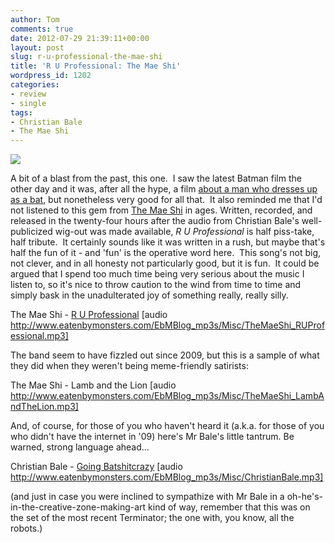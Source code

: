 ```yaml
---
author: Tom
comments: true
date: 2012-07-29 21:39:11+00:00
layout: post
slug: r-u-professional-the-mae-shi
title: 'R U Professional: The Mae Shi'
wordpress_id: 1202
categories:
- review
- single
tags: 
- Christian Bale
- The Mae Shi
---
```


[![](http://eatenbymonsters.files.wordpress.com/2012/07/024b4c66-988a-11dc-a432-67aeb59a4793.jpg)](http://eatenbymonsters.files.wordpress.com/2012/07/024b4c66-988a-11dc-a432-67aeb59a4793.jpg)

A bit of a blast from the past, this one.  I saw the latest Batman film the other day and it was, after all the hype, a film [about a man who dresses up as a bat](http://www.thedailymash.co.uk/news/arts-entertainment/batman-film-actually-about-batman-2012072034995), but nonetheless very good for all that.  It also reminded me that I'd not listened to this gem from [The Mae Shi](http://en.wikipedia.org/wiki/The_Mae_Shi) in ages. Written, recorded, and released in the twenty-four hours after the audio from Christian Bale's well-publicized wig-out was made available, _R U Professional_ is half piss-take, half tribute.  It certainly sounds like it was written in a rush, but maybe that's half the fun of it - and 'fun' is the operative word here.  This song's not big, not clever, and in all honesty not particularly good, but it is fun.  It could be argued that I spend too much time being very serious about the music I listen to, so it's nice to throw caution to the wind from time to time and simply bask in the unadulterated joy of something really, really silly.

The Mae Shi - [R U Professional](http://www.eatenbymonsters.com/EbMBlog_mp3s/Misc/TheMaeShi_RUProfessional.mp3) [audio http://www.eatenbymonsters.com/EbMBlog_mp3s/Misc/TheMaeShi_RUProfessional.mp3]

The band seem to have fizzled out since 2009, but this is a sample of what they did when they weren't being meme-friendly satirists:

The Mae Shi - Lamb and the Lion [audio http://www.eatenbymonsters.com/EbMBlog_mp3s/Misc/TheMaeShi_LambAndTheLion.mp3]

And, of course, for those of you who haven't heard it (a.k.a. for those of you who didn't have the internet in '09) here's Mr Bale's little tantrum. Be warned, strong language ahead...

Christian Bale - [Going Batshitcrazy](http://www.eatenbymonsters.com/EbMBlog_mp3s/Misc/ChristianBale.mp3) [audio http://www.eatenbymonsters.com/EbMBlog_mp3s/Misc/ChristianBale.mp3]

(and just in case you were inclined to sympathize with Mr Bale in a oh-he's-in-the-creative-zone-making-art kind of way, remember that this was on the set of the most recent Terminator; the one with, you know, all the robots.)
